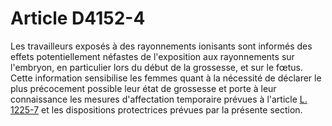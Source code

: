 # Article D4152-4

  
Les travailleurs exposés à des rayonnements ionisants sont informés des effets potentiellement néfastes de l'exposition aux rayonnements sur l'embryon, en particulier lors du début de la grossesse, et sur le fœtus.   
Cette information sensibilise les femmes quant à la nécessité de déclarer le plus précocement possible leur état de grossesse et porte à leur connaissance les mesures d'affectation temporaire prévues à l'article [L. 1225-7][1] et les dispositions protectrices prévues par la présente section.

 [1]: /affichCodeArticle.do?cidTexte=LEGITEXT000006072050&idArticle=LEGIARTI000006900886&dateTexte=&categorieLien=cid